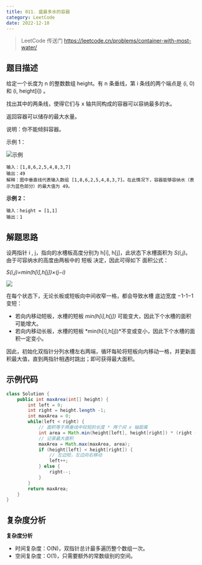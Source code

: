 ```yaml
---
title: 011. 盛最多水的容器
category: LeetCode
date: 2022-12-10
---
```


> LeetCode 传送门 https://leetcode.cn/problems/container-with-most-water/

## 题目描述

给定一个长度为 n 的整数数组 height。有 n 条垂线，第 i 条线的两个端点是 (i, 0) 和 (i, height[i]) 。

找出其中的两条线，使得它们与 x 轴共同构成的容器可以容纳最多的水。

返回容器可以储存的最大水量。

说明：你不能倾斜容器。

示例 1：

![示例](https://aliyun-lc-upload.oss-cn-hangzhou.aliyuncs.com/aliyun-lc-upload/uploads/2018/07/25/question_11.jpg)

```
输入：[1,8,6,2,5,4,8,3,7]
输出：49 
解释：图中垂直线代表输入数组 [1,8,6,2,5,4,8,3,7]。在此情况下，容器能够容纳水（表示为蓝色部分）的最大值为 49。
```

**示例 2：**

```
输入：height = [1,1]
输出：1
```

## 解题思路

设两指针 i , j，指向的水槽板高度分别为 h[i], h[j]，此状态下水槽面积为 *S(i,j)*。由于可容纳水的高度由两板中的 短板 决定，因此可得如下 面积公式：

*S(i,j)=min(h[i],h[j])×(j−i)*

![](https://pic.leetcode-cn.com/1628780627-VtSmcP-Picture0.png)

在每个状态下，无论长板或短板向中间收窄一格，都会导致水槽 底边宽度 −1-1−1 变短：

- 若向内移动短板，水槽的短板 *min(h[i],h[j])* 可能变大，因此下个水槽的面积可能增大。
- 若向内移动长板，水槽的短板 *min(h[i],h[j])*不变或变小，因此下个水槽的面积一定变小。

因此，初始化双指针分列水槽左右两端，循环每轮将短板向内移动一格，并更新面积最大值，直到两指针相遇时跳出；即可获得最大面积。

## 示例代码

```java
class Solution {
    public int maxArea(int[] height) {
        int left = 0;
        int right = height.length -1;
        int maxArea = 0;
        while(left < right) {
            // 面积等于两垂线中较短的长度 * 两个间 x 轴距离
            int area = Math.min(height[left], height[right]) * (right - left);
            // 记录最大面积
            maxArea = Math.max(maxArea, area);
            if (height[left] < height[right]) {
                // 左边短，左边向右移动
                left++;
            } else {
                right--;
            }
        }
        return maxArea;
    }
}
```

## 复杂度分析

**复杂度分析**

- 时间复杂度：O(N)，双指针总计最多遍历整个数组一次。
- 空间复杂度：O(1)，只需要额外的常数级别的空间。